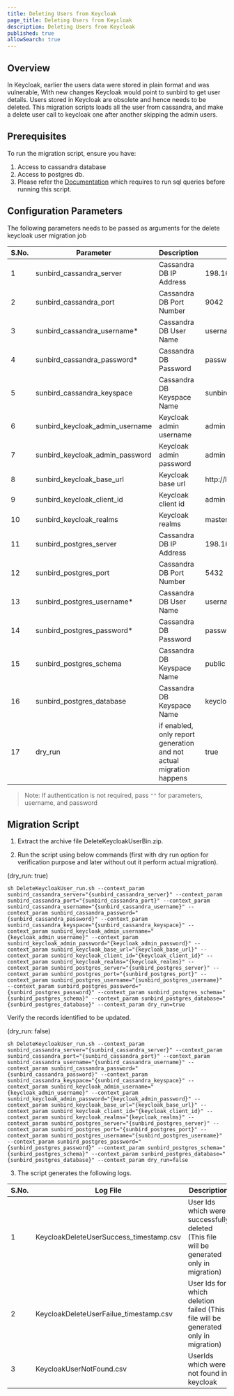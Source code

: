```yaml
---
title: Deleting Users from Keycloak
page_title: Deleting Users from Keycloak
description: Deleting Users from Keycloak
published: true
allowSearch: true
---
```


## Overview
In Keycloak, earlier the users data were stored in plain format and was vulnerable, With new changes Keycloak would point to sunbird to get user details. Users stored in Keycloak are obsolete and hence needs to be deleted. This migration scripts loads all the user from cassandra, and make a delete user call to keycloak one after another skipping the admin users.

## Prerequisites

To run the migration script, ensure you have:

1. Access to cassandra database
2. Access to postgres db.
3. Please refer the [Documentation](https://project-sunbird.atlassian.net/wiki/spaces/SBDES/pages/1021673496/Keycloak+User+Storage+Federation+Deployment+steps) which requires to run sql queries before running this script.

## Configuration Parameters
The following parameters needs to be passed as arguments for the delete keycloak user migration job

 S.No. | Parameter | Description | Example 
-------|-----------|-------------|---------
1 | sunbird_cassandra_server | Cassandra DB IP Address| 198.168.1.1
2 | sunbird_cassandra_port | Cassandra DB Port Number | 9042 
3 | sunbird_cassandra_username* | Cassandra DB User Name | username 
4 | sunbird_cassandra_password* | Cassandra DB Password | password 
5 | sunbird_cassandra_keyspace  | Cassandra DB Keyspace Name | sunbird 
6 | sunbird_keycloak_admin_username  | Keycloak admin username | admin 
7 | sunbird_keycloak_admin_password  | Keycloak admin password | admin
8 | sunbird_keycloak_base_url  | Keycloak base url | http://localhost:8080/auth
9 | sunbird_keycloak_client_id  | Keycloak client id | admin-cli
10 | sunbird_keycloak_realms  | Keycloak realms | master
11 | sunbird_postgres_server | Cassandra DB IP Address| 198.168.1.1
12 | sunbird_postgres_port | Cassandra DB Port Number | 5432 
13 | sunbird_postgres_username* | Cassandra DB User Name | username 
14 | sunbird_postgres_password* | Cassandra DB Password | password 
15 | sunbird_postgres_schema  | Cassandra DB Keyspace Name | public 
16 | sunbird_postgres_database  | Cassandra DB Keyspace Name | keycloak
17 | dry_run  | if enabled, only report generation and not actual migration happens | true
 

> Note: If authentication is not required, pass `""` for parameters, username, and password

## Migration Script

1. Extract the archive file DeleteKeycloakUserBin.zip.

2. Run the script using below commands (first with dry run option for verification purpose and later without out it perform actual migration).

(dry_run: true)
``` 
sh DeleteKeycloakUser_run.sh --context_param sunbird_cassandra_server="{sunbird_cassandra_server}" --context_param sunbird_cassandra_port="{sunbird_cassandra_port}" --context_param sunbird_cassandra_username="{sunbird_cassandra_username}" --context_param sunbird_cassandra_password="{sunbird_cassandra_password}" --context_param sunbird_cassandra_keyspace="{sunbird_cassandra_keyspace}" --context_param sunbird_keycloak_admin_username="{keycloak_admin_username}" --context_param sunbird_keycloak_admin_password="{keycloak_admin_password}" --context_param sunbird_keycloak_base_url="{keycloak_base_url}" --context_param sunbird_keycloak_client_id="{keycloak_client_id}" --context_param sunbird_keycloak_realms="{keycloak_realms}" --context_param sunbird_postgres_server="{sunbird_postgres_server}" --context_param sunbird_postgres_port="{sunbird_postgres_port}" --context_param sunbird_postgres_username="{sunbird_postgres_username}" --context_param sunbird_postgres_password="{sunbird_postgres_password}" --context_param sunbird_postgres_schema="{sunbird_postgres_schema}" --context_param sunbird_postgres_database="{sunbird_postgres_database}" --context_param dry_run=true
```

Verify the records identified to be updated.

(dry_run: false)  
``` 
sh DeleteKeycloakUser_run.sh --context_param sunbird_cassandra_server="{sunbird_cassandra_server}" --context_param sunbird_cassandra_port="{sunbird_cassandra_port}" --context_param sunbird_cassandra_username="{sunbird_cassandra_username}" --context_param sunbird_cassandra_password="{sunbird_cassandra_password}" --context_param sunbird_cassandra_keyspace="{sunbird_cassandra_keyspace}" --context_param sunbird_keycloak_admin_username="{keycloak_admin_username}" --context_param sunbird_keycloak_admin_password="{keycloak_admin_password}" --context_param sunbird_keycloak_base_url="{keycloak_base_url}" --context_param sunbird_keycloak_client_id="{keycloak_client_id}" --context_param sunbird_keycloak_realms="{keycloak_realms}" --context_param sunbird_postgres_server="{sunbird_postgres_server}" --context_param sunbird_postgres_port="{sunbird_postgres_port}" --context_param sunbird_postgres_username="{sunbird_postgres_username}" --context_param sunbird_postgres_password="{sunbird_postgres_password}" --context_param sunbird_postgres_schema="{sunbird_postgres_schema}" --context_param sunbird_postgres_database="{sunbird_postgres_database}" --context_param dry_run=false
```

3. The script generates the following logs.

 S.No. | Log File | Description | Example 
-------|-----------|-------------|---------
1 | KeycloakDeleteUserSuccess_timestamp.csv | User Ids which were successfully deleted (This file will be generated only in migration) | KeycloakDeleteUserSuccess_1554113623396.csv
2 | KeycloakDeleteUserFailue_timestamp.csv | User Ids for which deletion failed (This file will be generated only in migration) | KeycloakDeleteUserFailue_1554113623396.csv 
3 | KeycloakUserNotFound.csv | UserIds which were not found in keycloak | KeycloakUserNotFound.csv